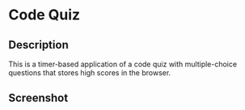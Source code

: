 # Code Quiz

## Description
This is a timer-based application of a code quiz with multiple-choice questions that stores high scores in the browser.

## Screenshot
